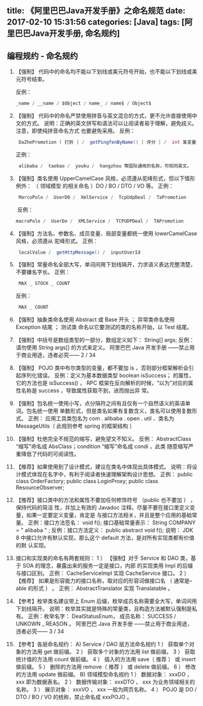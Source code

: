 title: 《阿里巴巴Java开发手册》之命名规范
date: 2017-02-10 15:31:56
categories: [Java]
tags: [阿里巴巴Java开发手册, 命名规约]
---

## 编程规约 - 命名规约

1. 【强制】 代码中的命名均不能以下划线或美元符号开始，也不能以下划线或美元符号结束。

   反例：

   ```java
   _name / __name / $Object / name_ / name$ / Object$
   ```

2. 【强制】 代码中的命名严禁使用拼音与英文混合的方式，更不允许直接使用中文的方式。
   说明：正确的英文拼写和语法可以让阅读者易于理解，避免歧义。注意，即使纯拼音命名方式
   也要避免采用。
   反例：  

   ```java
    DaZhePromotion [ 打折 ] /  getPingfenByName() [ 评分 ] /  int 某变量 = 3
   ```

   正例：

   ```java
    alibaba /  taobao /  youku /  hangzhou 等国际通用的名称，可视同英文。
   ```

3. 【强制】类名使用 UpperCamelCase 风格，必须遵从驼峰形式，但以下情形例外： （ 领域模型
   的相关命名 ）DO /  BO  /  DTO /  VO 等。
   正例： 

   ```java
    MarcoPolo /  UserDO /  XmlService /  TcpUdpDeal /  TaPromotion
   ```

   ​
   反例： 

   ```java
   macroPolo /  UserDo /  XMLService /  TCPUDPDeal /  TAPromotion
   ```

4. 【强制】方法名、参数名、成员变量、局部变量都统一使用 lowerCamelCase 风格，必须遵从
   驼峰形式。
   正例： 

   ```java
    localValue /  getHttpMessage() /  inputUserId
   ```

5. 【强制】常量命名全部大写，单词间用下划线隔开，力求语义表达完整清楚，不要嫌名字长。
   正例：  

   ```java
    MAX _ STOCK _ COUNT
   ```

   反例： 

   ```java
    MAX _ COUNT
   ```

6. 【强制】抽象类命名使用 Abstract 或 Base 开头 ； 异常类命名使用 Exception 结尾 ； 测试类
   命名以它要测试的类的名称开始，以 Test 结尾。

7. 【强制】中括号是数组类型的一部分，数组定义如下： String[] args;
   反例：请勿使用 String args[] 的方式来定义。
   阿里巴巴 Java 开发手册
   ——禁止用于商业用途，违者必究—— 2 / 34

8. 【强制】 POJO 类中布尔类型的变量，都不要加 is ，否则部分框架解析会引起序列化错误。
   反例：定义为基本数据类型 boolean isSuccess； 的属性，它的方法也是 isSuccess() ， RPC
   框架在反向解析的时候，“以为”对应的属性名称是 success ，导致属性获取不到，进而抛出异
   常。

9. 【强制】包名统一使用小写，点分隔符之间有且仅有一个自然语义的英语单词。包名统一使用
   单数形式，但是类名如果有复数含义，类名可以使用复数形式。
   正例： 应用工具类包名为 com . alibaba . open . util 、类名为 MessageUtils（ 此规则参考
   spring 的框架结构 ）

10. 【强制】杜绝完全不规范的缩写，避免望文不知义。
   反例：  AbstractClass “缩写”命名成 AbsClass；condition “缩写”命名成  condi ，此类
   随意缩写严重降低了代码的可阅读性。

11. 【推荐】如果使用到了设计模式，建议在类名中体现出具体模式。
   说明：将设计模式体现在名字中，有利于阅读者快速理解架构设计思想。
   正例： public class OrderFactory;
   public class LoginProxy;
   public class ResourceObserver;

12. 【推荐】接口类中的方法和属性不要加任何修饰符号 （public 也不要加 ） ，保持代码的简洁
   性，并加上有效的 Javadoc 注释。尽量不要在接口里定义变量，如果一定要定义变量，肯定是
   与接口方法相关，并且是整个应用的基础常量。
   正例：接口方法签名： void f();
   接口基础常量表示： String COMPANY = " alibaba " ;
   反例：接口方法定义： public abstract void f();
   说明： JDK 8 中接口允许有默认实现，那么这个 default 方法，是对所有实现类都有价值的默
   认实现。

13. 接口和实现类的命名有两套规则：
   1 ） 【强制】对于 Service 和 DAO 类，基于 SOA 的理念，暴露出来的服务一定是接口，内部
   的实现类用 Impl 的后缀与接口区别。
   正例： CacheServiceImpl 实现 CacheService 接口。
   2 ）  【推荐】 如果是形容能力的接口名称，取对应的形容词做接口名 （ 通常是– able 的形式 ） 。
   正例： AbstractTranslator 实现  Translatable 。

14. 【参考】枚举类名建议带上 Enum 后缀，枚举成员名称需要全大写，单词间用下划线隔开。
   说明：枚举其实就是特殊的常量类，且构造方法被默认强制是私有。
   正例：枚举名字： DealStatusEnum， 成员名称： SUCCESS /  UNKOWN _ REASON 。
   阿里巴巴 Java 开发手册
   ——禁止用于商业用途，违者必究—— 3 / 34

15. 【参考】各层命名规约：
   A) Service / DAO 层方法命名规约
   1 ） 获取单个对象的方法用 get 做前缀。
   2 ） 获取多个对象的方法用 list 做前缀。
   3 ） 获取统计值的方法用 count 做前缀。
   4 ） 插入的方法用 save（ 推荐 ） 或 insert 做前缀。
   5 ） 删除的方法用 remove（ 推荐 ） 或 delete 做前缀。
   6 ） 修改的方法用 update 做前缀。
   B) 领域模型命名规约
   1 ） 数据对象： xxxDO ， xxx 即为数据表名。
   2 ） 数据传输对象： xxxDTO ， xxx 为业务领域相关的名称。
   3 ） 展示对象： xxxVO ， xxx 一般为网页名称。
   4 ） POJO 是 DO / DTO / BO / VO 的统称，禁止命名成 xxxPOJO 。